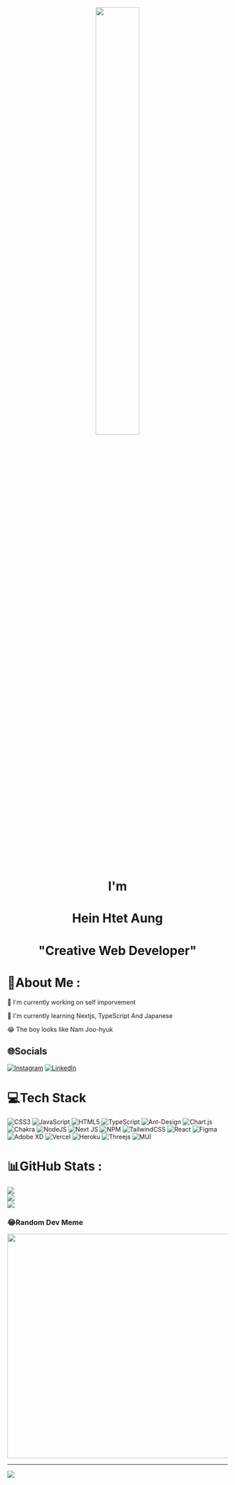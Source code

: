 <div id="header" align="center" >
  <img src="https://media.giphy.com/media/Y7z9tmdhSmSvFDcu7h/giphy.gif" width="100" height="50%"/>
  <h1>I'm </h1>
  <h1>Hein Htet Aung</h1>
  <h1>"Creative Web Developer"</h1>
 </div>

# 💫About Me :
:telescope: I'm currently working on self imporvement 

:seedling:  I'm currently learning Nextjs, TypeScript And Japanese 

:joy:       The boy looks like Nam Joo-hyuk




## 🌐Socials
[![Instagram](https://img.shields.io/badge/Instagram-%23E4405F.svg?logo=Instagram&logoColor=white)](https://instagram.com/dagu_gugu) [![LinkedIn](https://img.shields.io/badge/LinkedIn-%230077B5.svg?logo=linkedin&logoColor=white)](https://linkedin.com/in/dagugu) 

# 💻Tech Stack
![CSS3](https://img.shields.io/badge/css3-%231572B6.svg?style=for-the-badge&logo=css3&logoColor=white) ![JavaScript](https://img.shields.io/badge/javascript-%23323330.svg?style=for-the-badge&logo=javascript&logoColor=%23F7DF1E) ![HTML5](https://img.shields.io/badge/html5-%23E34F26.svg?style=for-the-badge&logo=html5&logoColor=white) ![TypeScript](https://img.shields.io/badge/typescript-%23007ACC.svg?style=for-the-badge&logo=typescript&logoColor=white) ![Ant-Design](https://img.shields.io/badge/-AntDesign-%230170FE?style=for-the-badge&logo=ant-design&logoColor=white) ![Chart.js](https://img.shields.io/badge/chart.js-F5788D.svg?style=for-the-badge&logo=chart.js&logoColor=white) ![Chakra](https://img.shields.io/badge/chakra-%234ED1C5.svg?style=for-the-badge&logo=chakraui&logoColor=white) ![NodeJS](https://img.shields.io/badge/node.js-6DA55F?style=for-the-badge&logo=node.js&logoColor=white) ![Next JS](https://img.shields.io/badge/Next-black?style=for-the-badge&logo=next.js&logoColor=white) ![NPM](https://img.shields.io/badge/NPM-%23000000.svg?style=for-the-badge&logo=npm&logoColor=white) ![TailwindCSS](https://img.shields.io/badge/tailwindcss-%2338B2AC.svg?style=for-the-badge&logo=tailwind-css&logoColor=white) ![React](https://img.shields.io/badge/react-%2320232a.svg?style=for-the-badge&logo=react&logoColor=%2361DAFB) 	![Figma](https://img.shields.io/badge/figma-%23F24E1E.svg?style=for-the-badge&logo=figma&logoColor=white) ![Adobe XD](https://img.shields.io/badge/Adobe%20XD-470137?style=for-the-badge&logo=Adobe%20XD&logoColor=#FF61F6) ![Vercel](https://img.shields.io/badge/vercel-%23000000.svg?style=for-the-badge&logo=vercel&logoColor=white) ![Heroku](https://img.shields.io/badge/heroku-%23430098.svg?style=for-the-badge&logo=heroku&logoColor=white) ![Threejs](https://img.shields.io/badge/threejs-black?style=for-the-badge&logo=three.js&logoColor=white) ![MUI](https://img.shields.io/badge/MUI-%230081CB.svg?style=for-the-badge&logo=material-ui&logoColor=white)
# 📊GitHub Stats :
![](https://github-readme-stats.vercel.app/api?username=Da-Gu-Gu-Gu&theme=blueberry&hide_border=false&include_all_commits=false&count_private=false)<br/>
![](https://github-readme-streak-stats.herokuapp.com/?user=Da-Gu-Gu-Gu&theme=blueberry&hide_border=false)<br/>
![](https://github-readme-stats.vercel.app/api/top-langs/?username=Da-Gu-Gu-Gu&theme=blueberry&hide_border=false&include_all_commits=false&count_private=false&layout=compact)

### 😂Random Dev Meme
<img src="https://random-memer.herokuapp.com/" width="512px"/>

---
[![](https://visitcount.itsvg.in/api?id=Da-Gu-Gu-Gu&icon=7&color=12)](https://visitcount.itsvg.in)
